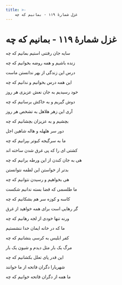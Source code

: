 ```yaml
---
title: >-
    غزل شمارهٔ ۱۱۹ - بمانیم که چه
---
```

# غزل شمارهٔ ۱۱۹ - بمانیم که چه

<div class="b" id="bn1"><div class="m1"><p>سایه جان رفتنی استیم بمانیم که چه</p></div>
<div class="m2"><p>زنده باشیم و همه روضه بخوانیم که چه</p></div></div>
<div class="b" id="bn2"><div class="m1"><p>درس این زندگی از بهر ندانستن ماست</p></div>
<div class="m2"><p>این همه درس بخوانیم و ندانیم که چه</p></div></div>
<div class="b" id="bn3"><div class="m1"><p>خود رسیدیم به جان نعش عزیزی هر روز</p></div>
<div class="m2"><p>دوش گیریم و به خاکش برسانیم که چه</p></div></div>
<div class="b" id="bn4"><div class="m1"><p>آری این زهر هلاهل به تشخص هر روز</p></div>
<div class="m2"><p>بچشیم و به عزیزان بچشانیم که چه</p></div></div>
<div class="b" id="bn5"><div class="m1"><p>دور سر هلهله و هاله شاهین اجل</p></div>
<div class="m2"><p>ما به سرگیجه کبوتر بپرانیم که چه</p></div></div>
<div class="b" id="bn6"><div class="m1"><p>کشتی ای را که پی غرق شدن ساخته اند</p></div>
<div class="m2"><p>هی به جان کندن از این ورطه برانیم که چه</p></div></div>
<div class="b" id="bn7"><div class="m1"><p>بدتر از خواستن این لطمه نتوانستن</p></div>
<div class="m2"><p>هی بخواهیم و رسیدن نتوانیم که چه</p></div></div>
<div class="b" id="bn8"><div class="m1"><p>ما طلسمی که قضا بسته ندانیم شکست</p></div>
<div class="m2"><p>کاسه و کوزه سر هم بشکانیم که چه</p></div></div>
<div class="b" id="bn9"><div class="m1"><p>گر رهایی است برای همه خواهید از غرق</p></div>
<div class="m2"><p>ورنه تنها خودی از لجه رهانیم که چه</p></div></div>
<div class="b" id="bn10"><div class="m1"><p>ما که در خانه ایمان خدا ننشستیم</p></div>
<div class="m2"><p>کفر ابلیس به کرسی بنشانیم که چه</p></div></div>
<div class="b" id="bn11"><div class="m1"><p>مرگ یک بار مثل دیدم و شیون یک بار</p></div>
<div class="m2"><p>این قدر پای تعلل بکشانیم که چه</p></div></div>
<div class="b" id="bn12"><div class="m1"><p>شهریارا دگران فاتحه از ما خوانند</p></div>
<div class="m2"><p>ما همه از دگران فاتحه خوانیم که چه</p></div></div>
